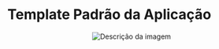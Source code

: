 # Template Padrão da Aplicação

<div align="center">
  <img src="https://github.com/ICEI-PUC-Minas-PMV-ADS/pmv-ads-2023-2-e3-proj-mov-t1-cooklator/assets/114538749/818ff8ee-db38-4be7-a6c3-21f94395bfb2" alt="Descrição da imagem">
</div>
